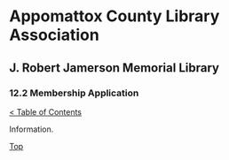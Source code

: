 <head>
	<link rel="stylesheet" type="text/css" href="../main.css">
</head>

[0]: ../README.md
[12.2]: membership-application.md

# Appomattox County Library Association
## J. Robert Jamerson Memorial Library
### 12.2 Membership Application
[< Table of Contents][0]

Information.

[Top][12.2]
